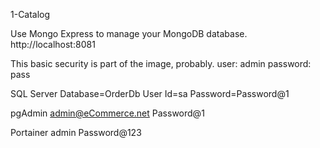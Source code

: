 
1-Catalog

Use Mongo Express to manage your MongoDB database.
http://localhost:8081

This basic security is part of the image, probably.
user: admin
password: pass

SQL Server
Database=OrderDb
User Id=sa
Password=Password@1

pgAdmin
admin@eCommerce.net
Password@1

Portainer
admin
Password@123